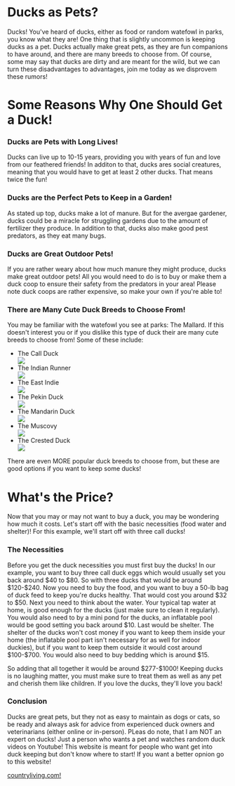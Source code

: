 
  <title>Ducks</title>
  <h1> <strong>Ducks as Pets?</strong></h1>
  <p> Ducks! You've heard of ducks, either as food or random watefowl in parks, you know what they are! One thing that is slightly uncommon is keeping ducks as a pet. Ducks actually make great pets, as they are fun companions to have around, and there are many breeds to choose from. Of course, some may say that ducks are dirty and are meant for the wild, but we can turn these disadvantages to advantages, join me today as we disprovem these rumors! </p>
  <body>
<h1><strong>Some Reasons Why One Should Get a Duck!</strong></h1>
  <h3> Ducks are Pets with Long Lives! </h3>
  <p> Ducks can live up to 10-15 years, providing you with years of fun and love from our feathered friends! In additon to that, ducks ares social creatures, meaning that you would have to get at least 2 other ducks. That means twice the fun!</p>
  <h3> Ducks are the Perfect Pets to Keep in a Garden!</h3>
  <p> As stated up top, ducks make a lot of manure. But for the avergae gardener, ducks could be a miracle for struggling gardens due to the amount of fertilizer they produce. In addition to that, ducks also make good pest predators, as they eat many bugs.</p>
    <h3> Ducks are Great Outdoor Pets!</h3>
    <p> If you are rather weary about how much manure they might produce, ducks make great outdoor pets! All you would need to do is to buy or make them a duck coop to ensure their safety from the predators in your area! Please note duck coops are rather expensive, so make your own if you're able to!</p>
    <h3>There are Many Cute Duck Breeds to Choose From!</h3>
    <p> You may be familiar with the watefowl you see at parks: The Mallard. If this doesn't interest you or if you dislike this type of duck their are many cute breeds to choose from! Some of these include:</p>
    <ul>
<li> The Call Duck</li>
      <img src="https://wisecountychickenfarm.com/cdn/shop/products/Screenshot_20230302_203423_Edge.jpg?v=1677811495&width=823"/>
<li> The Indian Runner</li>
      <img src="https://upload.wikimedia.org/wikipedia/commons/thumb/0/09/Runner-ducks.jpg/220px-Runner-ducks.jpg?v=1677811495&width=823"/>
<li> The East Indie</li>
      <img src="https://encrypted-tbn2.gstatic.com/images?q=tbn:ANd9GcTJywdxuyJPSRsVM2iFGMFeh4wC3QjgfVhzrWVtFXhkmZiiHFAL"/>
<li> The Pekin Duck</li>
      <img src="https://upload.wikimedia.org/wikipedia/commons/3/3f/Amerikanische_Pekingenten_2013_01%2C_cropped.jpg"/>
<li> The Mandarin Duck</li>
      <img src="https://cff2.earth.com/uploads/2021/11/08191423/794B1747-7F6A-4CE8-9124-29B035CE0067-scaled.jpeg"/>
<li> The Muscovy</li>
      <img src="https://www.dartagnan.com/dw/image/v2/BJQL_PRD/on/demandware.static/-/Sites-dartagnan-Library/default/dw42752945/images/content/what-is-muscovy-duck.jpg?sw=1200&strip=false"/>
<li> The Crested Duck</li>
      <img src="https://www.mypetchicken.com/cdn/shop/products/white-crested-duck5-mpc.jpg?v=1671498597"/>
    </ul>
    <p> There are even MORE popular duck breeds to choose from, but these are good options if you want to keep some ducks!</p>
  <h1><strong>What's the Price?</strong></h1>
    <p> Now that you may or may not want to buy a duck, you may be wondering how much it costs. Let's start off with the basic necessities (food water and shelter)! For this example, we'll start off with three call ducks!</p>
    <h3> The Necessities</h3>
    <p> Before you get the duck necessities you must first buy the ducks! In our example, you want to buy three call duck eggs which would usually set you back around $40 to $80. So with three ducks that would be around $120-$240. Now you need to buy the food, and you want to buy a 50-lb bag of duck feed to keep you're ducks healthy. That would cost you around $32 to $50. Next you need to think about the water. Your typical tap water at home, is good enough for the ducks (just make sure to clean it regularly). You would also need to by a mini pond for the ducks, an inflatable pool would be good setting you back around $10. Last would be shelter. The shelter of the ducks won't cost money if you want to keep them inside your home (the inflatable pool part isn't necessary for as well for indoor duckies), but if you want to keep them outside it would cost around $100-$700. You would also need to buy bedding which is around $15.</p>
    <p> So adding that all together it would be around $277-$1000! Keeping ducks is no laughing matter, you must make sure to treat them as well as any pet and cherish them like children. If you love the ducks, they'll love you back!</p>
    <h3>Conclusion</h3>
    <p> Ducks are great pets, but they not as easy to maintain as dogs or cats, so be ready and always ask for advice from experienced duck owners and veterinarians (either online or in-person). PLeas do note, that I am NOT an expert on ducks! Just a person who wants a pet and watches random duck videos on Youtube! This website is meant for people who want get into duck keeping but don't know where to start! If you want a better opnion go to this website!</p>
    <a href="https://www.countryliving.com/uk/wildlife/farming/how-to/a232/keeping-ducks/" target="_blank">countryliving.com!</a>
</body>
